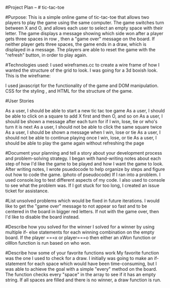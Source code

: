#Project Plan – # tic-tac-toe

#Purpose: 
This is a simple online game of tic-tac-toe that allows two players to play the game using the same computer. The game switches turn between X and O, and allows
each user to select an empty space with their letter. The game displays a message showing which side won after a player gets three spaces in row , then a "game over" message 
on the board. If neither player gets three spaces, the game ends in a draw, which is displayed in a message. The players are able to reset the game with the "refresh" button,
in order to play again.

#Technologies used:
I used wireframes.cc to create a wire frame of how I wanted the structure of the grid to look. I was going for a 3d boxish look.
This is the wireframe:




I used javascript for the functionality of the game and DOM manipulation. CSS for the styling , and HTML for the structure of the game.

#User Stories

As a user, I should be able to start a new tic tac toe game
As a user, I should be able to click on a square to add X first and then O, and so on
As a user, I should be shown a message after each turn for if I win, lose, tie or who's turn it is next
As a user, I should not be able to click the same square twice
As a user, I should be shown a message when I win, lose or tie
As a user, I should not be able to continue playing once I win, lose, or tie
As a user, I should be able to play the game again without refreshing the page

#Document your planning and tell a story about your development process and problem-solving strategy.
I began with hand-writing notes about each step of how I'd like the game to be played and how I want the game to look.
After writing notes, I wrote psuedocode to help organize by steps and figure out how to code the game.
(photo of pseudocode)
If I ran into a problem. I used console.log to test different aspects of my code. I also used to console to see what the problem was. 
If I got stuck for too long, I created an issue ticket for assistance.

#List unsolved problems which would be fixed in future iterations.
I would like to get the "game over" message to not appear so fast and to be centered in the board in bigger red letters.
If not with the game over, then I'd like to disable the board instead.

#Describe how you solved for the winner
I solved for a winner by using multiple if- else statements for each winning combination on the empty board. If the player ===x or player===o then either an xWon function or oWon function is run based on who won.

#Describe how some of your favorite functions work
My favorite function was the one I used to check for a draw. I initially was going to make an if- statement for each space which would have been time-consuming, but I was
able to achieve the goal with a simple "every" method on the board. The function checks every "space" in the array to see if it has an empty string. If all spaces are filled 
and there is no winner, a draw function is run.






